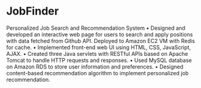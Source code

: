 # JobFinder
 
Personalized Job Search and Recommendation System
•	Designed and developed an interactive web page for users to search and apply positions with data fetched from Github API. Deployed to Amazon EC2 VM with Redis for cache.
•	Implemented front-end web UI using HTML, CSS, JavaScript, AJAX.
•	Created three Java servlets with RESTful APIs based on Apache Tomcat to handle HTTP requests and responses.
•	Used MySQL database on Amazon RDS to store user information and preferences.
•	Designed content-based recommendation algorithm to implement personalized job recommendation.
